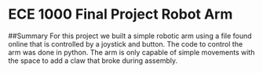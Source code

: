 # ECE 1000 Final Project Robot Arm

##Summary
For this project we built a simple robotic arm using a file found online that is controlled by a joystick and button. The code to control the arm was done in python. The arm is only capable of simple movements with the space to add a claw that broke during assembly.
